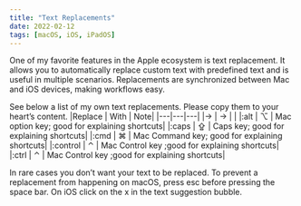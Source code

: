 ```yaml
---
title: "Text Replacements"
date: 2022-02-12
tags: [macOS, iOS, iPadOS]
---
```


One of my favorite features in the Apple ecosystem is text replacement. It allows you to automatically replace custom text with predefined text and is useful in multiple scenarios. Replacements are synchronized between Mac and iOS devices, making workflows easy.

See below a list of my own text replacements. Please copy them to your heart’s content.
|Replace | With | Note|
|---|---|---|
|-> | → | |
|:alt | ⌥ | Mac option key; good for explaining shortcuts|
|:caps | ⇪ | Caps key; good for explaining shortcuts|
|:cmd | ⌘ | Mac Command key; good for explaining shortcuts|
|:control | ⌃ | Mac Control key ;good for explaining shortcuts|
|:ctrl | ⌃ | Mac Control key ;good for explaining shortcuts|

In rare cases you don’t want your text to be replaced. To prevent a replacement from happening on macOS, press esc before pressing the space bar. On iOS click on the x in the text suggestion bubble.

